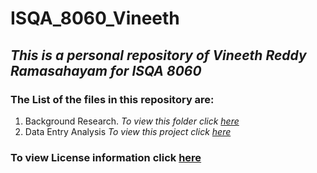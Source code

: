 # ISQA_8060_Vineeth

## _This is a personal repository of **Vineeth Reddy Ramasahayam** for ISQA 8060_ 

### The List of the files in this repository are:
1. Background Research.  _To view this folder click [here](www.google.com)_ 
2. Data Entry Analysis   _To view this project click [here](www.google.com)_

### To view License information click [here](www.google.com)
